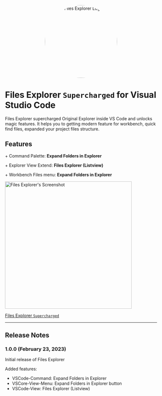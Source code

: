 <p align="center">
  <br />
  <a title="Learn more about Files Explorer" href="https://kingdark.org/vscode-files-explorer/?utm_source=vscode-files-explorer&utm_medium=in-app-links&utm_campaign=vscode-files-explorer-logo-links"><img height="240px" style="border-radius: 50%" src="https://kingdark.org/vscode-files-explorer/media/vscode-files-explorer-logo.png" alt="Files Explorer Logo" /></a>
</p>

# Files Explorer `Supercharged` for Visual Studio Code

Files Explorer supercharged Original Explorer inside VS Code and unlocks magic features. It helps you to getting modern feature for workbench, quick find files, expanded your project files structure.

## Features


\+ Command Palette: **Expand Folders in Explorer**

\+ Explorer View Extend: **Files Explorer (Listview)**

\+ Workbench Files menu: **Expand Folders in Explorer**


<img width="420px" src="https://kingdark.org/vscode-files-explorer/media/screenshots/Screen%20Shot%202023-02-23%20at%2011.10.26.png" alt="Files Explorer's Screenshot" />

[Files Explorer `Supercharged`](media/screenshots/Screen%20Shot%202023-02-23%20at%2011.10.26.png)


---
## Release Notes

### 1.0.0 (February 23, 2023)

Initial release of Files Explorer

Added features:
- VSCode-Command: Expand Folders in Explorer
- VSCore-View-Menu: Expand Folders in Explorer button
- VSCode-View: Files Explorer (Listview)

